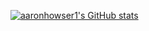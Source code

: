 
[![aaronhowser1's GitHub stats](https://github-readme-stats.vercel.app/api?username=aaronhowser1)](https://github.com/anuraghazra/github-readme-stats)

<!--
**aaronhowser1/aaronhowser1** is a ✨ _special_ ✨ repository because its `README.md` (this file) appears on your GitHub profile.

Here are some ideas to get you started:

- 🔭 I’m currently working on ...
- 🌱 I’m currently learning ...
- 👯 I’m looking to collaborate on ...
- 🤔 I’m looking for help with ...
- 💬 Ask me about ...
- 📫 How to reach me: ...
- 😄 Pronouns: ...
- ⚡ Fun fact: ...
-->
